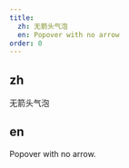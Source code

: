 ```yaml
---
title:
  zh: 无箭头气泡
  en: Popover with no arrow
order: 0
---
```


## zh

无箭头气泡

## en

Popover with no arrow.
